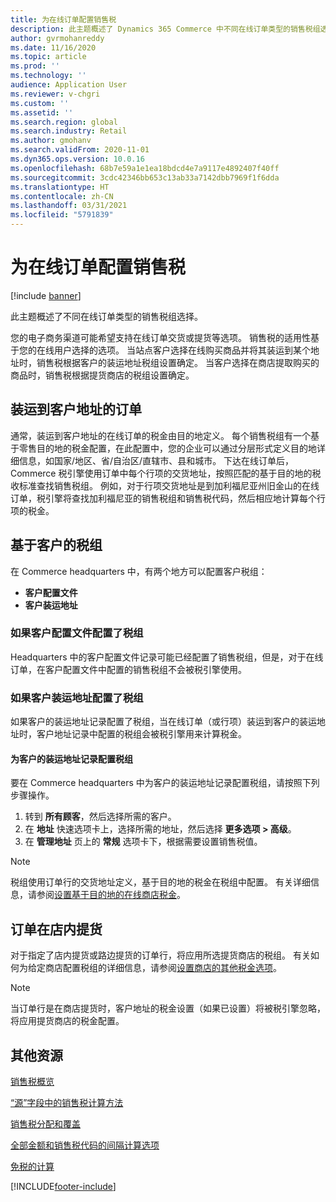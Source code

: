 ```yaml
---
title: 为在线订单配置销售税
description: 此主题概述了 Dynamics 365 Commerce 中不同在线订单类型的销售税组选择。
author: gvrmohanreddy
ms.date: 11/16/2020
ms.topic: article
ms.prod: ''
ms.technology: ''
audience: Application User
ms.reviewer: v-chgri
ms.custom: ''
ms.assetid: ''
ms.search.region: global
ms.search.industry: Retail
ms.author: gmohanv
ms.search.validFrom: 2020-11-01
ms.dyn365.ops.version: 10.0.16
ms.openlocfilehash: 68b7e59a1e1ea18bdcd4e7a9117e4892407f40ff
ms.sourcegitcommit: 3cdc42346bb653c13ab33a7142dbb7969f1f6dda
ms.translationtype: HT
ms.contentlocale: zh-CN
ms.lasthandoff: 03/31/2021
ms.locfileid: "5791839"
---
```

# <a name="configure-sales-tax-for-online-orders"></a>为在线订单配置销售税

[!include [banner](includes/banner.md)]

此主题概述了不同在线订单类型的销售税组选择。 

您的电子商务渠道可能希望支持在线订单交货或提货等选项。 销售税的适用性基于您的在线用户选择的选项。 当站点客户选择在线购买商品并将其装运到某个地址时，销售税根据客户的装运地址税组设置确定。 当客户选择在商店提取购买的商品时，销售税根据提货商店的税组设置确定。 

## <a name="orders-shipped-to-a-customer-address"></a>装运到客户地址的订单 

通常，装运到客户地址的在线订单的税金由目的地定义。 每个销售税组有一个基于零售目的地的税金配置，在此配置中，您的企业可以通过分层形式定义目的地详细信息，如国家/地区、省/自治区/直辖市、县和城市。 下达在线订单后，Commerce 税引擎使用订单中每个行项的交货地址，按照匹配的基于目的地的税收标准查找销售税组。 例如，对于行项交货地址是到加利福尼亚州旧金山的在线订单，税引擎将查找加利福尼亚的销售税组和销售税代码，然后相应地计算每个行项的税金。  

## <a name="customer-based-tax-groups"></a>基于客户的税组

在 Commerce headquarters 中，有两个地方可以配置客户税组：

- **客户配置文件**
- **客户装运地址**

### <a name="if-a-customers-profile-has-a-tax-group-configured"></a>如果客户配置文件配置了税组

Headquarters 中的客户配置文件记录可能已经配置了销售税组，但是，对于在线订单，在客户配置文件中配置的销售税组不会被税引擎使用。 

### <a name="if-a-customers-shipping-address-has-a-tax-group-configured"></a>如果客户装运地址配置了税组

如果客户的装运地址记录配置了税组，当在线订单（或行项）装运到客户的装运地址时，客户地址记录中配置的税组会被税引擎用来计算税金。

#### <a name="configure-a-tax-group-for-a-customers-shipping-address-record"></a>为客户的装运地址记录配置税组

要在 Commerce headquarters 中为客户的装运地址记录配置税组，请按照下列步骤操作。

1. 转到 **所有顾客**，然后选择所需的客户。 
1. 在 **地址** 快速选项卡上，选择所需的地址，然后选择 **更多选项 \> 高级**。 
1. 在 **管理地址** 页上的 **常规** 选项卡下，根据需要设置销售税值。

> [!NOTE]
> 税组使用订单行的交货地址定义，基于目的地的税金在税组中配置。 有关详细信息，请参阅[设置基于目的地的在线商店税金](https://docs.microsoft.com/dynamicsax-2012/appuser-itpro/set-up-taxes-for-online-stores-based-on-destination)。

## <a name="order-pickup-in-store"></a>订单在店内提货

对于指定了店内提货或路边提货的订单行，将应用所选提货商店的税组。 有关如何为给定商店配置税组的详细信息，请参阅[设置商店的其他税金选项](https://docs.microsoft.com/dynamicsax-2012/appuser-itpro/set-other-tax-options-for-stores)。

> [!NOTE]
> 当订单行是在商店提货时，客户地址的税金设置（如果已设置）将被税引擎忽略，将应用提货商店的税金配置。 

## <a name="additional-resources"></a>其他资源

[销售税概览](https://docs.microsoft.com/dynamics365/finance/general-ledger/indirect-taxes-overview?toc=/dynamics365/commerce/toc.json) 

[“源”字段中的销售税计算方法](https://docs.microsoft.com/dynamics365/finance/general-ledger/sales-tax-calculation-methods-origin-field?toc=/dynamics365/commerce/toc.json) 

[ 销售税分配和覆盖](https://docs.microsoft.com/dynamics365/supply-chain/procurement/tasks/sales-tax-assignment-overrides?toc=/dynamics365/commerce/toc.json) 

[全部金额和销售税代码的间隔计算选项](https://docs.microsoft.com/dynamics365/finance/general-ledger/whole-amount-interval-options-sales-tax-codes?toc=/dynamics365/commerce/toc.json) 

[免税的计算](tax-exempt-price-inclusive.md) 



[!INCLUDE[footer-include](../includes/footer-banner.md)]